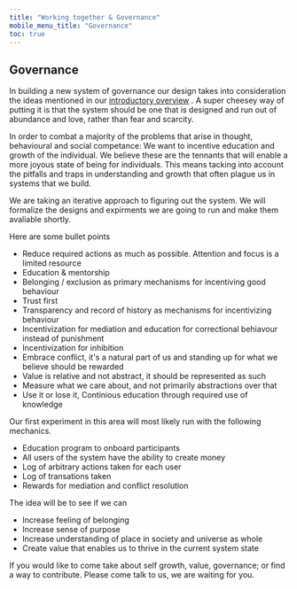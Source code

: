 ```yaml
---
title: "Working together & Governance"
mobile_menu_title: "Governance"
toc: true
---
```


## Governance

In building a new system of governance our design takes into consideration the ideas mentioned in our [introductory overview](../overview/) . A super cheesey way of putting it is that the system should be one that is designed and run out of abundance and love, rather than fear and scarcity.

In order to combat a majority of the problems that arise in thought, behavioural and social competance: We want to incentive education and growth of the individual. We believe these are the tennants that will enable a more joyous state of being for individuals. This means tacking into account the pitfalls and traps in understanding and growth that often plague us in systems that we build.

We are taking an iterative approach to figuring out the system. We will formalize the designs and expirments we are going to run and make them avaliable shortly.

Here are some bullet points
- Reduce required actions as much as possible. Attention and focus is a limited resource
- Education & mentorship
- Belonging / exclusion as primary mechanisms for incentiving good behaviour
- Trust first
- Transparency and record of history as mechanisms for incentivizing behaviour
- Incentivization for mediation and education for correctional behiavour instead of punishment
- Incentivization for inhibition
- Embrace conflict, it's a natural part of us and standing up for what we believe should be rewarded
- Value is relative and not abstract, it should be represented as such
- Measure what we care about, and not primarily abstractions over that
- Use it or lose it, Continious education through required use of knowledge

Our first experiment in this area will most likely run with the following mechanics.
- Education program to onboard participants
- All users of the system have the ability to create money
- Log of arbitrary actions taken for each user
- Log of transations taken
- Rewards for mediation and conflict resolution

The idea will be to see if we can
- Increase feeling of belonging
- Increase sense of purpose
- Increase understanding of place in society and universe as whole
- Create value that enables us to thrive in the current system state


If you would like to come take about self growth, value, governance; or find a way to contribute. Please come talk to us, we are waiting for you.
